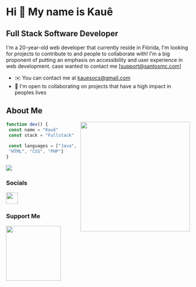 Hi :wave: My name is Kauê
==========================

Full Stack Software Developer
-----------------------------

I'm a 20-year-old web developer that currently reside in Flórida, I'm looking for projects to contribute to and people to collaborate with! I'm a big proponent of putting an emphasis on accessibility and user experience in web development. case wanted to contact me [support@santosmc.com]

* ✉️  You can contact me at [kauesocs@gmail.com](mailto:kauesocs@gmail.com)
* 🤝  I'm open to collaborating on projects that have a high impact in peoples lives

## About Me

<img align="right" width="300" src="https://i2.wp.com/allhtaccess.info/wp-content/uploads/2018/03/programming.gif?fit=1281%2C716&ssl=1" />

```typescript
function dev() {
 const name = "Kauê"
 const stack = "Fullstack"
 
 const languages = ["Java", "JavaScript", "Python", "TypeScript",
 "HTML", "CSS", "PHP"]
}
```
<a href="https://www.github.com/Fxxst-creator" target="_blank" rel="noreferrer"><img
src="https://img.shields.io/github/followers/Fxxst-creator?logo=github&style=for-the-badge&color=3382ed&labelColor=171717" /></a>

### Socials

<p align="left"> <a href="https://discord.com/users/688928218140639245" target="_blank" rel="noreferrer"><img src="https://raw.githubusercontent.com/danielcranney/readme-generator/main/public/icons/socials/discord.svg" width="32" height="32" /></a></p>


### Support Me

<a href="https://www.buymeacoffee.com/kauesocsY"><img src="https://cdn.buymeacoffee.com/buttons/v2/default-yellow.png" width="150" /></a>


